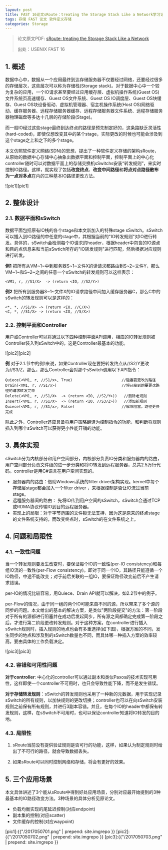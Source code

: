```yaml
---
layout: post
title: FAST 16论文sRoute：treating the Storage Stack Like a Network学习记录
tags: 存储 FAST 论文 软件定义存储
categories: Storage
---
```



> 论文原文PDF: [sRoute: treating the Storage Stack Like a Network](https://www.usenix.org/system/files/conference/fast16/fast16-papers-stefanovici.pdf)
>
> 出处：USENIX FAST 16

## 1. 概述

数据中心中，数据从一个应用最终到达存储服务器不仅要经过网络，还要经过很多的存储层次，这些层次可以称为存储栈(Storage stack)。对于数据中心中一个较为复杂的应用，一个IO请求甚至要经过应用缓存层、虚拟机操作系统(Guest OS)文件系统页高速缓存、Guest OS文件系统、Guest OS IO调度层、Guest OS块缓存、Guest OS块设备驱动、虚拟机管理器、宿主机操作系统(Host OS)网络驱动、缓存服务器、远程存储服务器缓存、远程存储服务器文件系统、远程存储服务器物理磁盘等多达十几层的存储阶段(Stage)。

而一般IO经过这些stage最终到达终点的路径是预先制定好的，这条路缺乏灵活性(hard-coded)，即使仅想改变其中的某个stage，实际更改的时候也可能会涉及到这个stage之上和之下的多个stage。

本文仿照软件定义网络(SDN)的思想，提出了一种软件定义存储的架构sRoute，从原始的数据中心存储中心抽象出数据平面和控制平面，控制平面上的中心化controller随时可以对数据平面上的存储交换机sSwitchs安装“转发规则”，来实时控制IO路径。这样，就实现了包括**改变终点**、**改变中间路径**和**将点对点路径散布为一点对多点**在内的三种基本IO路径更改方法。

![pic1][pic1]

## 2. 整体设计

### 2.1. 数据平面和sSwitch

数据平面包括原有IO栈的各个stage和本文新加入的特殊stage sSwitch。sSwitch可以插入到IO路径的中任意的stage中，其根据当前的"IO转发规则"对IO进行转发。具体的，sSwitch会检测每个IO请求的header，根据header中包含的IO源点和目的点信息来和当前sSwtich所存的"IO转发规则"进行匹配，然后根据对应规则进行转发。


**例1**  把所有从VM~1~中到服务器S~1~文件X的读请求都路由到S~2~文件Y，那么VM~1~和S~2~之间的任意一个sSwitch的转发规则可以这样表示：
<!--more-->
```
<VM1, r, //S1/X>  -> (return <IO, //S2/Y>)
```
**例2**  把所有到服务器S~1~文件X的IO请求路径中间加入缓存服务器C，那么C中的sSwitch的转发规则可以是这样的：
```
<*, *, //S1/X> -> (return <IO, //C/X>)
<C, *, //S1/X> -> (return <IO, //S/X>)
```

### 2.2. 控制平面和Controller

用户或Controller可以将通过以下四种控制平面API调用，相应的IO转发规则被Controller装入到sSwitch中的，这是Controller最基本的功能。

![pic2][pic2]

**例** 对于2.1.节中的例1来说，如果Controller现在要把转发终点从//S2/Y更改为//S3/Z，那么，那么Controller会对那个sSwitch调用以下API指令：
```	
Quiece(<VM1, r, //S1/x>, True) 						//阻塞要更改的路径
Drain(<VM1, r, //S1/x>)  			 		 		//将已接到的要更改路径的请求转发完毕
Delete(<VM1, r, //S1/X>  -> (return <IO, //S2/Y>))	 //删除老规则
Insert(<VM1, r, //S1/X>  -> (return <IO, //S3/Z>))	 //添加新规则
Quiece(<VM1, r, //S1/x>, False)						//解除阻塞，路径更换完成
```

除此之外，Controller还应具备将用户策略翻译为控制指令的功能，和判断将规则插入到哪个sSwitch可以获得更小性能开销的功能。


## 3. 具体实现

sSwitch分为内核部分和用户空间部分，内核部分负责IO分类和服务器内的路由，用户空间部分负责文件级的进一步分类和将IO转发到远程服务器，总共2.5万行代码。controller是用C#语言在用户空间实现的。

* 服务器内的路由：借助Windows系统的filter driver架构实现。kernel中每个存储层stage都会加入一个filter driver ，来根据控制是否让IO流过当前stage。
* 远程服务器间的路由： 先将IO传到用户空间的sSwitch，sSwitch会通过TCP或RDMA协议传输IO到目的远程服务器。
* 实现上的局限：对于字节范围的文件锁无法支持，因为这是原来的终点stage的文件系统支持的，而改变终点时，sSwitch的在文件系统之上。


## 4. 问题和局限性

### 4.1. 一致性问题

当一个转发规则要发生改变时，要保证每个IO的一致性(per-IO consistency)和每组IO流的一致性(per-Flow consistency)。即对于同一个IO，其路径只能遵循一个IO路径，中途不能改变；对于前后关联的一组IO，要保证路径改变前后不产生请求错误。

per-IO的情况比较容易，用Quiece、Drain API就可以解决，如2.2节中的例子。

per-Flow的情况，由于同一组的两个IO可能来自不同的源，所以带来了多个源的同步的问题。本文给出的基本的解决方案，是类似"两阶段提交"的方法：第一阶段对于所有的源都进行阻塞并在成功后发起同步，所有源之间都确定完成第一阶段之后，才进行第二阶段更改转发规则。对于这种方案，在controller进行插入sSwitch规则时，插入规则的地点也会有多重选择(如下图)，根据方案的不同，发生同步的地点和涉及到的sSwitch数量也不同，而具体哪一种插入方案的效率较高，要由具体的工作负载决定。

![pic3][pic3]

### 4.2. 容错和可用性问题

**对于controller**: 中心化的controller可以通过副本和类似Paxos的技术实现可用性，这样即使一个controller不可用时，也只会导致性能下降，而不是发生错误。

**对于存储转发规则**：sSwitch的转发规则也采用了一种新的元数据，用于实现记录sSwitch的所有规则，以加快规则的更改切换；controller也可以在向sSwitch安装规则之前保有所有规则，并进行3副本容错。并且，在每个IO的header中都保有转发规则，这样，在sSwitch不可用时，也可以保证controller知道将IO转发的目的地。

### 4.3. 局限性

1. sRoute当前没有提供验证规则是否可行的功能，这样，如果认为制定规则时给出了不可行的路径，就会导致数据丢失。

2. 如果sRoute可以同时控制网络和存储，将会有更好的效果。


## 5. 三个应用场景

本文具体讲述了3个能从sRoute中得到好处应用场景，分别对应最开始提到的3种最基本的IO路径改变方法。3种场景的具体分析见原论文。


* 负载均衡实现的尾延迟控制(对应endpoint)
* 副本集的控制(对应scatter)
* 文件缓存的控制(对应waypoint)



[pic1]:{{"/2017050701.png" | prepend: site.imgrepo }}
[pic2]:{{"/2017050702.png" | prepend: site.imgrepo }}
[pic3]:{{"/2017050703.png" | prepend: site.imgrepo }}

